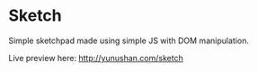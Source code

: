 # Sketch
Simple sketchpad made using simple JS with DOM manipulation.

Live preview here: http://yunushan.com/sketch
